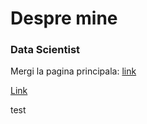 # Despre mine

### Data Scientist



Mergi la pagina principala: [link](https://alphastate1.github.io)

[Link](alphastate1.github.io)

test
